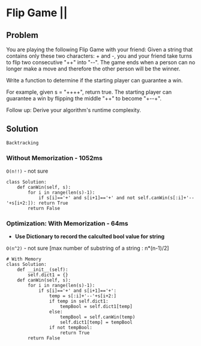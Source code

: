 # Flip Game ||

## Problem
You are playing the following Flip Game with your friend: Given a string that contains only these two characters: + and -, you and your friend take turns to flip two consecutive "++" into "--". The game ends when a person can no longer make a move and therefore the other person will be the winner.

Write a function to determine if the starting player can guarantee a win.

For example, given s = "++++", return true. The starting player can guarantee a win by flipping the middle "++" to become "+--+".

Follow up:
Derive your algorithm's runtime complexity.


## Solution
`Backtracking`

### Without Memorization - 1052ms

`O(n!!)` - not sure
```
class Solution:
    def canWin(self, s):
        for i in range(len(s)-1):
            if s[i]=='+' and s[i+1]=='+' and not self.canWin(s[:i]+'--'+s[i+2:]): return True
        return False
```


### Optimization: With Memorization - 64ms

- **Use Dictionary to record the calculted bool value for string**

`O(n^2)` - not sure  [max number of substring of a string : n*(n-1)/2]

```
# With Memory
class Solution:
    def __init__(self):
        self.dict1 = {}
    def canWin(self, s):
        for i in range(len(s)-1):
            if s[i]=='+' and s[i+1]=='+':
                temp = s[:i]+'--'+s[i+2:]
                if temp in self.dict1: 
                    tempBool = self.dict1[temp]
                else:
                    tempBool = self.canWin(temp)
                    self.dict1[temp] = tempBool
                if not tempBool: 
                    return True
        return False
```
